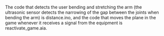 The code that detects the user bending and stretching the arm (the ultrasonic sensor detects the narrowing of the gap between the joints when bending the arm) is distance.ino, and the code that moves the plane in the game whenever it receives a signal from the equipment is reactivate_game.aia.
